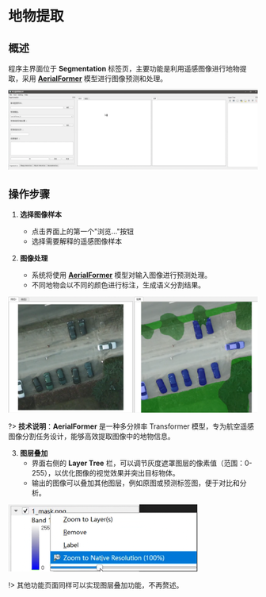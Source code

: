 # 地物提取

## 概述
程序主界面位于 **Segmentation** 标签页，主要功能是利用遥感图像进行地物提取，采用 [**AerialFormer**](https://github.com/UARK-AICV/AerialFormer) 模型进行图像预测和处理。

![程序主界面](../segmentation.png)

## 操作步骤

1. **选择图像样本**
   - 点击界面上的第一个"浏览..."按钮
   - 选择需要解释的遥感图像样本

2. **图像处理**
   - 系统将使用 [**AerialFormer**](https://github.com/UARK-AICV/AerialFormer) 模型对输入图像进行预测处理。
   - 不同地物会以不同的颜色进行标注，生成语义分割结果。

![运行效果](../segmentation_result.png)

?> **技术说明**：**AerialFormer** 是一种多分辨率 Transformer 模型，专为航空遥感图像分割任务设计，能够高效提取图像中的地物信息。

3. **图层叠加**
   - 界面右侧的 **Layer Tree** 栏，可以调节灰度遮罩图层的像素值（范围：0-255），以优化图像的视觉效果并突出目标物体。
   - 输出的图像可以叠加其他图层，例如原图或预测标签图，便于对比和分析。

![灰度遮罩](../mask.png)

!> 其他功能页面同样可以实现图层叠加功能，不再赘述。
